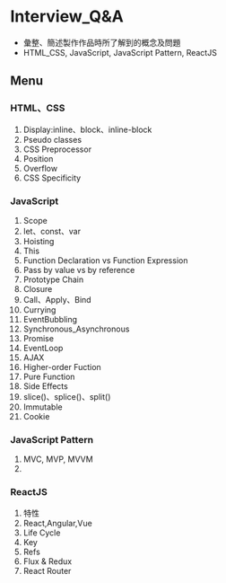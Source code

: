 # Interview_Q&A
- 彙整、簡述製作作品時所了解到的概念及問題
- HTML_CSS, JavaScript, JavaScript Pattern, ReactJS 
## Menu 

### HTML、CSS
1. Display:inline、block、inline-block
2. Pseudo classes
3. CSS Preprocessor
4. Position
5. Overflow
6. CSS Specificity

### JavaScript
1. Scope
2. let、const、var
3. Hoisting  
4. This  
5. Function Declaration vs Function Expression  
6. Pass by value vs by reference  
7. Prototype Chain  
8. Closure  
9. Call、Apply、Bind  
10. Currying   
11. EventBubbling  
12. Synchronous_Asynchronous  
13. Promise  
14. EventLoop  
15. AJAX  
16. Higher-order Fuction
17. Pure Function
18. Side Effects
19. slice()、splice()、split() 
20. Immutable
21. Cookie

### JavaScript Pattern
1. MVC, MVP, MVVM
2. 

### ReactJS
1. 特性
2. React,Angular,Vue
3. Life Cycle 
4. Key
5. Refs
6. Flux & Redux
7. React Router